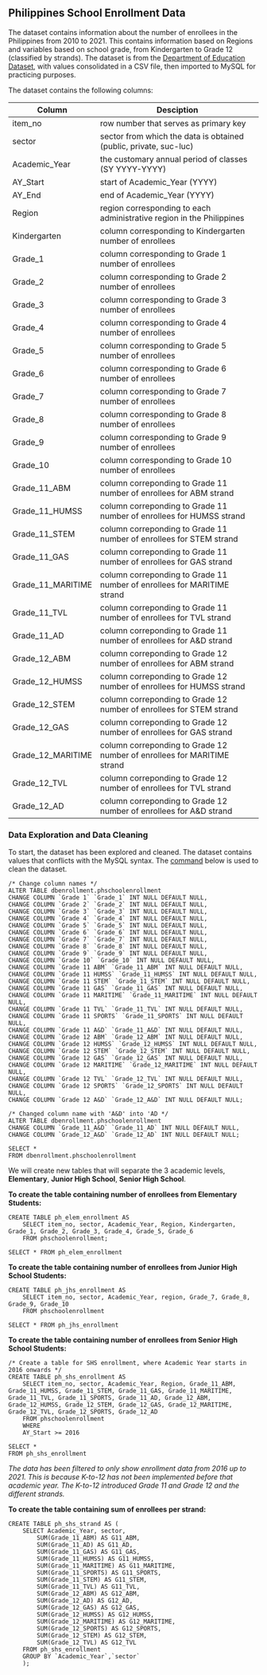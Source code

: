 ## Philippines School Enrollment Data

The dataset contains information about the number of enrollees in the Philippines from 2010 to 2021. This contains information based on Regions and variables based on school grade, from Kindergarten to Grade 12 (classified by strands). The dataset is from the [Department of Education Dataset](https://www.deped.gov.ph/alternative-learning-system/resources/facts-and-figures/datasets/), with values consolidated in a CSV file, then imported to MySQL for practicing purposes.

The dataset contains the following columns:

  Column | Desciption |
  -------|--------|
  item_no | row number that serves as primary key |
  sector | sector from which the data is obtained (public, private, suc-luc)|
  Academic_Year | the customary annual period of classes (SY YYYY-YYYY)|
  AY_Start | start of Academic_Year (YYYY)|
  AY_End | end of Academic_Year (YYYY)|
  Region | region corresponding to each administrative region in the Philippines|
  Kindergarten | column corresponding to Kindergarten number of enrollees|
  Grade_1 | column corresponding to Grade 1 number of enrollees|
  Grade_2 | column corresponding to Grade 2 number of enrollees|
  Grade_3 | column corresponding to Grade 3 number of enrollees|
  Grade_4 | column corresponding to Grade 4 number of enrollees|
  Grade_5 | column corresponding to Grade 5 number of enrollees|
  Grade_6 | column corresponding to Grade 6 number of enrollees|
  Grade_7 | column corresponding to Grade 7 number of enrollees|
  Grade_8 | column corresponding to Grade 8 number of enrollees|
  Grade_9 | column corresponding to Grade 9 number of enrollees|
  Grade_10 | column corresponding to Grade 10 number of enrollees|
  Grade_11_ABM | column correponding to Grade 11 number of enrollees for ABM strand|
  Grade_11_HUMSS | column correponding to Grade 11 number of enrollees for HUMSS strand|
  Grade_11_STEM | column correponding to Grade 11 number of enrollees for STEM strand|
  Grade_11_GAS | column correponding to Grade 11 number of enrollees for GAS strand|
  Grade_11_MARITIME | column correponding to Grade 11 number of enrollees for MARITIME strand|
  Grade_11_TVL | column correponding to Grade 11 number of enrollees for TVL strand|
  Grade_11_AD | column correponding to Grade 11 number of enrollees for A&D strand|
  Grade_12_ABM | column correponding to Grade 12 number of enrollees for ABM strand|
  Grade_12_HUMSS | column correponding to Grade 12 number of enrollees for HUMSS strand|
  Grade_12_STEM | column correponding to Grade 12 number of enrollees for STEM strand|
  Grade_12_GAS | column correponding to Grade 12 number of enrollees for GAS strand|
  Grade_12_MARITIME | column correponding to Grade 12 number of enrollees for MARITIME strand|
  Grade_12_TVL | column correponding to Grade 12 number of enrollees for TVL strand|
  Grade_12_AD | column correponding to Grade 12 number of enrollees for A&D strand|

### Data Exploration and Data Cleaning

To start, the dataset has been explored and cleaned. The dataset contains values that conflicts with the MySQL syntax. The [command](https://github.com/ryanlacsamana/Philippines_School_Enrollment_Data/blob/main/change-column-names.sql) below is used to clean the dataset.

  ```
/* Change column names */
ALTER TABLE dbenrollment.phschoolenrollment
CHANGE COLUMN `Grade 1` `Grade_1` INT NULL DEFAULT NULL,
CHANGE COLUMN `Grade 2` `Grade_2` INT NULL DEFAULT NULL,
CHANGE COLUMN `Grade 3` `Grade_3` INT NULL DEFAULT NULL,
CHANGE COLUMN `Grade 4` `Grade_4` INT NULL DEFAULT NULL,
CHANGE COLUMN `Grade 5` `Grade_5` INT NULL DEFAULT NULL,
CHANGE COLUMN `Grade 6` `Grade_6` INT NULL DEFAULT NULL,
CHANGE COLUMN `Grade 7` `Grade_7` INT NULL DEFAULT NULL,
CHANGE COLUMN `Grade 8` `Grade_8` INT NULL DEFAULT NULL,
CHANGE COLUMN `Grade 9` `Grade_9` INT NULL DEFAULT NULL,
CHANGE COLUMN `Grade 10` `Grade_10` INT NULL DEFAULT NULL,
CHANGE COLUMN `Grade 11 ABM` `Grade_11_ABM` INT NULL DEFAULT NULL,
CHANGE COLUMN `Grade 11 HUMSS` `Grade_11_HUMSS` INT NULL DEFAULT NULL,
CHANGE COLUMN `Grade 11 STEM` `Grade_11_STEM` INT NULL DEFAULT NULL,
CHANGE COLUMN `Grade 11 GAS` `Grade_11_GAS` INT NULL DEFAULT NULL,
CHANGE COLUMN `Grade 11 MARITIME` `Grade_11_MARITIME` INT NULL DEFAULT NULL,
CHANGE COLUMN `Grade 11 TVL` `Grade_11_TVL` INT NULL DEFAULT NULL,
CHANGE COLUMN `Grade 11 SPORTS` `Grade_11_SPORTS` INT NULL DEFAULT NULL,
CHANGE COLUMN `Grade 11 A&D` `Grade_11_A&D` INT NULL DEFAULT NULL,
CHANGE COLUMN `Grade 12 ABM` `Grade_12_ABM` INT NULL DEFAULT NULL,
CHANGE COLUMN `Grade 12 HUMSS` `Grade_12_HUMSS` INT NULL DEFAULT NULL,
CHANGE COLUMN `Grade 12 STEM` `Grade_12_STEM` INT NULL DEFAULT NULL,
CHANGE COLUMN `Grade 12 GAS` `Grade_12_GAS` INT NULL DEFAULT NULL,
CHANGE COLUMN `Grade 12 MARITIME` `Grade_12_MARITIME` INT NULL DEFAULT NULL,
CHANGE COLUMN `Grade 12 TVL` `Grade_12_TVL` INT NULL DEFAULT NULL,
CHANGE COLUMN `Grade 12 SPORTS` `Grade_12_SPORTS` INT NULL DEFAULT NULL,
CHANGE COLUMN `Grade 12 A&D` `Grade_12_A&D` INT NULL DEFAULT NULL;

/* Changed column name with 'A&D' into 'AD */
ALTER TABLE dbenrollment.phschoolenrollment
CHANGE COLUMN `Grade_11_A&D` `Grade_11_AD` INT NULL DEFAULT NULL,
CHANGE COLUMN `Grade_12_A&D` `Grade_12_AD` INT NULL DEFAULT NULL;

SELECT *
FROM dbenrollment.phschoolenrollment
```

We will create new tables that will separate the 3 academic levels, **Elementary**, **Junior High School**, **Senior High School**.

**To create the table containing number of enrollees from Elementary Students:**

```
CREATE TABLE ph_elem_enrollment AS
	SELECT item_no, sector, Academic_Year, Region, Kindergarten, Grade_1, Grade_2, Grade_3, Grade_4, Grade_5, Grade_6
    FROM phschoolenrollment;
    
SELECT * FROM ph_elem_enrollment
```

**To create the table containing number of enrollees from Junior High School Students:**

```
CREATE TABLE ph_jhs_enrollment AS
	SELECT item_no, sector, Academic_Year, region, Grade_7, Grade_8, Grade_9, Grade_10
    FROM phschoolenrollment
    
SELECT * FROM ph_jhs_enrollment
```

**To create the table containing number of enrollees from Senior High School Students:**

```
/* Create a table for SHS enrollment, where Academic Year starts in 2016 onwards */
CREATE TABLE ph_shs_enrollment AS
	SELECT item_no, sector, Academic_Year, Region, Grade_11_ABM, Grade_11_HUMSS, Grade_11_STEM, Grade_11_GAS, Grade_11_MARITIME, Grade_11_TVL, Grade_11_SPORTS, Grade_11_AD, Grade_12_ABM, Grade_12_HUMSS, Grade_12_STEM, Grade_12_GAS, Grade_12_MARITIME, Grade_12_TVL, Grade_12_SPORTS, Grade_12_AD
    FROM phschoolenrollment
    WHERE 
    AY_Start >= 2016
    
SELECT *
FROM ph_shs_enrollment
```
_The data has been filtered to only show enrollment data from 2016 up to 2021. This is because K-to-12 has not been implemented before that academic year. The K-to-12 introduced Grade 11 and Grade 12 and the different strands._

**To create the table containing sum of enrollees per strand:**

```
CREATE TABLE ph_shs_strand AS (
	SELECT Academic_Year, sector,
		SUM(Grade_11_ABM) AS G11_ABM,
		SUM(Grade_11_AD) AS G11_AD,
		SUM(Grade_11_GAS) AS G11_GAS,
		SUM(Grade_11_HUMSS) AS G11_HUMSS,
		SUM(Grade_11_MARITIME) AS G11_MARITIME,
		SUM(Grade_11_SPORTS) AS G11_SPORTS,
		SUM(Grade_11_STEM) AS G11_STEM,
		SUM(Grade_11_TVL) AS G11_TVL,
		SUM(Grade_12_ABM) AS G12_ABM,
		SUM(Grade_12_AD) AS G12_AD,
		SUM(Grade_12_GAS) AS G12_GAS,
		SUM(Grade_12_HUMSS) AS G12_HUMSS,
		SUM(Grade_12_MARITIME) AS G12_MARITIME,
		SUM(Grade_12_SPORTS) AS G12_SPORTS,
		SUM(Grade_12_STEM) AS G12_STEM,
		SUM(Grade_12_TVL) AS G12_TVL
	FROM ph_shs_enrollment
	GROUP BY `Academic_Year`,`sector`
    );
```

